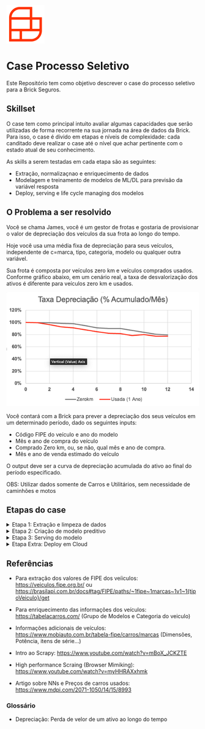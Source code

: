 <img title="Depreciação" alt="Alt text" src="./images/brick.png">

# Case Processo Seletivo
Este Repositório tem como objetivo descrever o case do processo seletivo para a Brick Seguros.


## Skillset
O case tem como principal intuito avaliar algumas capacidades que serão utilizadas de forma recorrente na sua jornada na área de dados da Brick. Para isso, o case é divido em etapas e níveis de complexidade: cada canditado deve realizar o case até o nível que achar pertinente com o estado atual de seu conhecimento.

As skills a serem testadas em cada etapa são as seguintes:
- Extração, normalizaçnao e enriquecimento de dados
- Modelagem e treinamento de modelos de ML/DL para previsão da variável resposta
- Deploy, serving e life cycle managing dos modelos

## O Problema a ser resolvido
Você se chama James, você é um gestor de frotas e gostaria de provisionar o valor de depreciação dos veículos da sua frota ao longo do tempo.

Hoje você usa uma média fixa de depreciação para seus veículos, independente de c=marca, tipo, categoria, modelo ou qualquer outra variável.

Sua frota é composta por veículos zero km e veículos comprados usados. Conforme gráfico abaixo, em um cenário real, a taxa de desvalorização dos ativos é diferente para veículos zero km e usados.

 <center><img title="Depreciação" alt="Alt text" src="./images/deprec.png"> </center>

 Você contará com a Brick para prever a depreciação dos seus veículos em um determinado período, dado os seguintes inputs:
 - Código FIPE do veículo e ano do modelo
 - Mês e ano de compra do veículo
 - Comprado Zero km, ou, se não, qual mês e ano de compra.
 - Mês e ano de venda estimado do veículo

 O output deve ser a curva de depreciação acumulada do ativo ao final do período especificado.

 OBS: Utilizar dados somente de Carros e Utilitários, sem necessidade de caminhões e motos 

## Etapas do case

<details>
  <summary>Etapa 1: Extração e limpeza de dados</summary>
  - Nível 1: Extrair dados da WEB de forma performática usando frameworks de WebScraping (Recomendado uso do Scrapy), normalizar e armazenar
  - Nível 2: Enriquecer os dados para melhorar a capacidade preditiva do modelo (tipo do veículo, potência, peso, combustível...)
  - Nível 3: Utilizar pipelines para orquestar atualizações destes dados mensalmente
</details>

<details>
  <summary>Etapa 2: Criação de modelo preditivo</summary>
  - Nível 1: Treinar modelo para previsão da depreciação acumulada no período disposto pelo usuário
  - Nível 2: Comparar diferentes tipos de modelo e arquiteturas de NNs para obter o melhor resultado
</details>

<details>
  <summary>Etapa 3: Serving do modelo</summary>
  - Nível 1: Servir o modelo para o usuário final em uma interface (Streamlit, Dash...)
  - Nível 2: Estabelecer pipeline de retreino e atualização dos modelos, com acompanhamento de métricas, challenging model, etc...
</details>

<details>
  <summary>Etapa Extra: Deploy em Cloud</summary>
  - Fazer deploy da arquitetura em alguma Cloud
</details>

## Referências
- Para extração dos valores de FIPE dos veíiculos: https://veiculos.fipe.org.br/ ou https://brasilapi.com.br/docs#tag/FIPE/paths/~1fipe~1marcas~1v1~1{tipoVeiculo}/get

- Para enriquecimento das informações dos veículos: https://tabelacarros.com/ (Grupo de Modelos e Categoria do veiculo)

- Informações adicionais de veículos: https://www.mobiauto.com.br/tabela-fipe/carros/marcas (Dimensões, Potência, itens de série...)

- Intro ao Scrapy: https://www.youtube.com/watch?v=mBoX_JCKZTE

- High performance Scraing (Browser Mimiking): https://www.youtube.com/watch?v=myHHRAXxhmk

- Artigo sobre NNs e Preços de carros usados: https://www.mdpi.com/2071-1050/14/15/8993



### Glossário
- Depreciação: Perda de velor de um ativo ao longo do tempo


